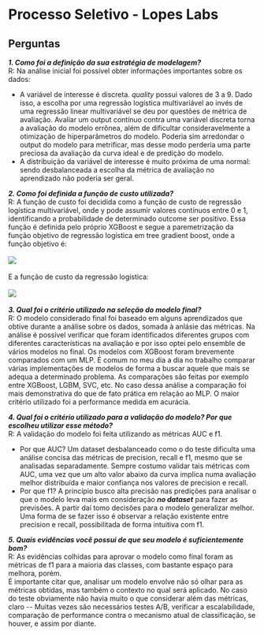 # Processo Seletivo - Lopes Labs<br/>

## Perguntas<br/>
***1. Como foi a definição da sua estratégia de modelagem?***<br/>
R: Na análise inicial foi possível obter informações importantes sobre os dados:
* A variável de interesse é discreta. *quality* possui valores de 3 a 9. Dado isso, a escolha por uma regressão logística  multivariável ao invés de uma regressão linear multivariável se deu por questões de métrica de avaliação. Avaliar um output contínuo contra uma variável discreta torna a avaliação do modelo errônea, além de dificultar consideravelmente a otimização de hiperparâmetros do modelo. Poderia sim arredondar o output do modelo para metrificar, mas desse modo perderia uma parte preciosa da avaliação da curva ideal e de predição do modelo.
* A distribuição da variável de interesse é muito próxima de uma normal: sendo desbalanceada a escolha da métrica de avaliação no aprendizado não poderia ser geral.<br/>

***2. Como foi definida a função de custo utilizada?***<br/>
R: A função de custo foi decidida como a função de custo de regressão logística multivariável, onde y pode assumir valores contínuos entre 0 e 1, identificando a probabilidade de determinado outcome ser positivo. Essa função é definida pelo próprio XGBoost e segue a paremetrização da função objetivo de regressão logística em tree gradient boost, onde a função objetivo é:<br/>
<br/>
<img src="https://render.githubusercontent.com/render/math?math=\sum_{i=1}^n [g_i f_t(x_i) + \frac{1}{2} h_i f_t^2(x_i)] + \Omega(f_t)">
<br/>
<br/>
E a função de custo da regressão logística:
<br/>
<br/>
<img src="https://render.githubusercontent.com/render/math?math=J(\theta) = - \dfrac{1}{m} [\sum_{i=1}^{m} y^{(i)} \log(h_\theta(x^{(i)})) + (1 - y^{(i)}) \log(1-h_\theta(x^{(i)}))]"> 
<br/>
<br/>
***3. Qual foi o critério utilizado na seleção do modelo final?***<br/>
R: O modelo considerado final foi baseado em alguns aprendizados que obtive durante a análise sobre os dados, somada à anlásie das métricas. Na análise é possível verificar que foram identificados diferentes grupos com diferentes características na avaliação e por isso optei pelo ensemble de vários modelos no final. Os modelos com XGBoost foram brevemente comparados com um MLP. É comum no meu dia a dia no trabalho comparar várias implementações de modelos de forma a buscar aquele que mais se adequa a determinado problema. As comparações são feitas por exemplo entre XGBoost, LGBM, SVC, etc. No caso dessa análise a comparação foi mais demonstrativa do que de fato prática em relação ao MLP. O maior critério utilizado foi a performance medida em acurácia.<br/>

***4. Qual foi o critério utilizado para a validação do modelo? Por que escolheu utilizar esse método?***<br/>
R: A validação do modelo foi feita utilizando as métricas AUC e f1.<br/>
* Por que AUC? Um dataset desbalanceado como o do teste dificulta uma análise concisa das métricas de precision, recall e f1, mesmo que se analisadas separadamente. Sempre costumo validar tais métricas com AUC, uma vez que um alto valor abaixo da curva implica numa avaliação melhor distribuída e maior confiança nos valores de precision e recall.  <br/> 
* Por que f1? A princípio busco alta precisão nas predições para analisar o que o modelo leva mais em consideração ***no dataset*** para fazer as previsões. A partir daí tomo decisões para o modelo generalizar melhor. Uma forma de se fazer isso é observar a relação existente entre precision e recall, possibilitada de forma intuitiva com f1.<br/>

***5. Quais evidências você possui de que seu modelo é suficientemente bom?***<br/>
R: As evidências colhidas para aprovar o modelo como final foram as métricas de f1 para a maioria das classes, com bastante espaço para melhora, porém. <br/>
É importante citar que, analisar um modelo envolve não só olhar para as métricas obtidas, mas também o contexto no qual será aplicado. No caso do teste obviamente não havia muito o que considerar além das métricas, claro -- Muitas vezes são necessários testes A/B, verificar a escalabilidade, comparação de performance contra o mecanismo atual de classificação, se houver, e assim por diante.
